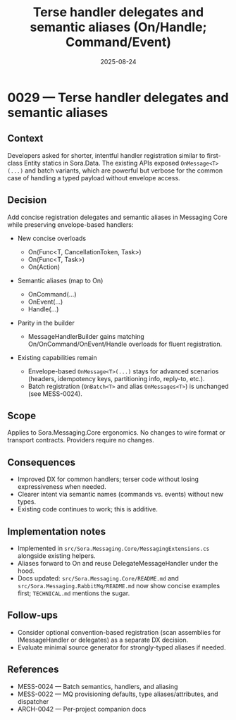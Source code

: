 ﻿---
id: MESS-0029
slug: MESS-0029-terse-handler-delegates-and-aliases
domain: MESS
status: Accepted
date: 2025-08-24
title: Terse handler delegates and semantic aliases (On/Handle; Command/Event)
---

# 0029 — Terse handler delegates and semantic aliases

## Context
Developers asked for shorter, intentful handler registration similar to first-class Entity statics in Sora.Data. The existing APIs exposed `OnMessage<T>(...)` and batch variants, which are powerful but verbose for the common case of handling a typed payload without envelope access.

## Decision
Add concise registration delegates and semantic aliases in Messaging Core while preserving envelope-based handlers:

- New concise overloads
  - On<T>(Func<T, CancellationToken, Task>)
  - On<T>(Func<T, Task>)
  - On<T>(Action<T>)

- Semantic aliases (map to On<T>)
  - OnCommand<T>(...)
  - OnEvent<T>(...)
  - Handle<T>(...)

- Parity in the builder
  - MessageHandlerBuilder gains matching On/OnCommand/OnEvent/Handle overloads for fluent registration.

- Existing capabilities remain
  - Envelope-based `OnMessage<T>(...)` stays for advanced scenarios (headers, idempotency keys, partitioning info, reply-to, etc.).
  - Batch registration (`OnBatch<T>` and alias `OnMessages<T>`) is unchanged (see MESS-0024).

## Scope
Applies to Sora.Messaging.Core ergonomics. No changes to wire format or transport contracts. Providers require no changes.

## Consequences
- Improved DX for common handlers; terser code without losing expressiveness when needed.
- Clearer intent via semantic names (commands vs. events) without new types.
- Existing code continues to work; this is additive.

## Implementation notes
- Implemented in `src/Sora.Messaging.Core/MessagingExtensions.cs` alongside existing helpers.
- Aliases forward to On<T> and reuse DelegateMessageHandler<T> under the hood.
- Docs updated: `src/Sora.Messaging.Core/README.md` and `src/Sora.Messaging.RabbitMq/README.md` now show concise examples first; `TECHNICAL.md` mentions the sugar.

## Follow-ups
- Consider optional convention-based registration (scan assemblies for IMessageHandler<T> or delegates) as a separate DX decision.
- Evaluate minimal source generator for strongly-typed aliases if needed.

## References
- MESS-0024 — Batch semantics, handlers, and aliasing
- MESS-0022 — MQ provisioning defaults, type aliases/attributes, and dispatcher
- ARCH-0042 — Per-project companion docs
